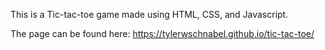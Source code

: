 This is a Tic-tac-toe game made using HTML, CSS, and Javascript.

The page can be found here: https://tylerwschnabel.github.io/tic-tac-toe/
